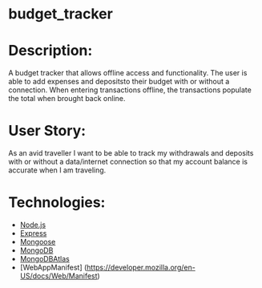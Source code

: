 # budget_tracker

# Description:
A budget tracker that allows offline access and functionality. The user is able to add expenses and depositsto their budget with or without a connection. When entering transactions offline, the transactions populate the total when brought back online.

# User Story:
As an avid traveller I want to be able to track my withdrawals and deposits with or without a data/internet connection so that my account balance is accurate when I am traveling.

# Technologies:
* [Node.js](https://nodejs.org/en/)
* [Express](https://expressjs.com/)
* [Mongoose](https://mongoosejs.com/)
* [MongoDB](https://www.mongodb.com/)
* [MongoDBAtlas](https://www.mongodb.com/cloud/atlas/)
* [WebAppManifest] (https://developer.mozilla.org/en-US/docs/Web/Manifest) 



